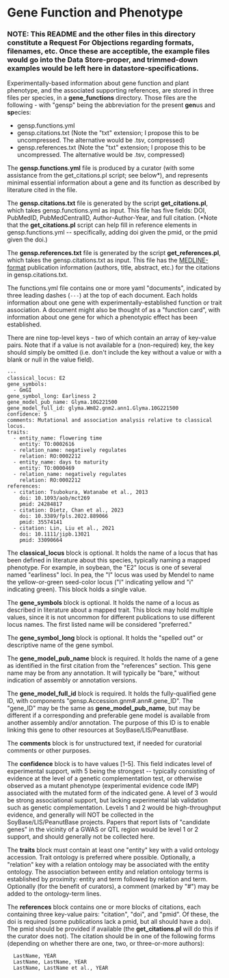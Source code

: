 # Gene Function and Phenotype

### NOTE: This README and the other files in this directory constitute a Request For Objections regarding formats, filenames, etc. Once these are acceptible, the example files would go into the Data Store-proper, and trimmed-down examples would be left here in datastore-specifications.

Experimentally-based information about gene function and plant phenotype, and the associated supporting references, are stored in three files per species, in a **gene_functions** directory.
Those files are the following - with "gensp" being the abbreviation for the present **gen**us and **sp**ecies:
- gensp.functions.yml
- gensp.citations.txt   (Note the "txt" extension; I propose this to be uncompressed. The alternative would be .tsv, compressed)
- gensp.references.txt  (Note the "txt" extension; I propose this to be uncompressed. The alternative would be .tsv, compressed)

The **gensp.functions.yml** file is produced by a curator (with some assistance from the get_citations.pl script; see below*), and represents minimal essential information about a gene and its function as described by literature cited in the file.

The **gensp.citations.txt** file is generated by the script **get_citations.pl**, which takes gensp.functions.yml as input. This file has five fields: DOI, PubMedID, PubMedCentralID, Author-Author-Year, and full citation. (\*Note that the **get_citations.pl** script can help fill in reference elements in gensp.functions.yml -- specifically, adding doi given the pmid, or the pmid given the doi.)

The **gensp.references.txt** file is generated by the script **get_references.pl**, which takes the gensp.citations.txt as input. This file has the [MEDLINE-format](https://www.nlm.nih.gov/bsd/mms/medlineelements.html) publication information (authors, title, abstract, etc.) for the citations in gensp.citations.txt.

The functions.yml file contains one or more yaml "documents", indicated by three leading dashes (`---`) at the top of each document. Each holds information about one gene with experimentally-established function or trait association. A document might also be thought of as a "function card", with information about one gene for which a phenotypic effect has been established. 

There are nine top-level keys - two of which contain an array of key-value pairs. Note that if a value is not available for a (non-required) key, the key should simply be omitted (i.e. don't include the key without a value or with a blank or null in the value field).

```
---
classical_locus: E2
gene_symbols:
  - GmGI
gene_symbol_long: Earliness 2
gene_model_pub_name: Glyma.10G221500
gene_model_full_id: glyma.Wm82.gnm2.ann1.Glyma.10G221500
confidence: 5
comments: Mutational and association analysis relative to classical locus.
traits:
  - entity_name: flowering time
    entity: TO:0002616
  - relation_name: negatively regulates
    relation: RO:0002212
  - entity_name: days to maturity
    entity: TO:0000469
  - relation_name: negatively regulates
    relation: RO:0002212
references:
  - citation: Tsubokura, Watanabe et al., 2013
    doi: 10.1093/aob/mct269
    pmid: 24284817
  - citation: Dietz, Chan et al., 2023
    doi: 10.3389/fpls.2022.889066
    pmid: 35574141
  - citation: Lin, Liu et al., 2021
    doi: 10.1111/jipb.13021
    pmid: 33090664
```

The **classical_locus** block is optional. It holds the name of a locus that has been defined in literature about this species, typically naming a mapped phenotype. For example, in soybean, the "E2" locus is one of several named "earliness" loci. In pea, the "I" locus was used by Mendel to name the yellow-or-green seed-color locus ("I" indicating  yellow and "i" indicating green). This block holds a single value.

The **gene_symbols** block is optional. It holds the name of a locus as described in literature about a mapped trait. This block may hold multiple values, since it is not uncommon for different publications to use different locus names. The first listed name will be considered "preferred."

The **gene_symbol_long** block is optional. It holds the "spelled out" or descriptive name of the gene symbol.

The **gene_model_pub_name** block is required. It holds the name of a gene as identified in the first citation from the "references" section. This gene name may be from any annotation. It will typically be "bare," without indication of assembly or annotation versions.

The **gene_model_full_id** block is required. It holds the fully-qualified gene ID, with components "gensp.Accession.gnm#.ann#.gene_ID". The "gene_ID" may be the same as **gene_model_pub_name**, but may be different if a corresponding and preferable gene model is available from another assembly and/or annotation. The purpose of this ID is to enable linking this gene to other resources at SoyBase/LIS/PeanutBase.

The **comments** block is for unstructured text, if needed for curatorial comments or other purposes.

The **confidence** block is to have values [1-5]. This field indicates level of experimental support, with 5 being the strongest -- typically consisting of evidence at the level of a genetic complementation test, or otherwise observed as a mutant phenotype (experimental evidence code IMP) associated with the mutated form of the indicated gene. A level of 3 would be strong associational support, but lacking experimental lab validation such as genetic complementation. Levels 1 and 2 would be high-throughput evidence, and generally will NOT be collected in the SoyBase/LIS/PeanutBase projects. Papers that report lists of "candidate genes" in the vicinity of a GWAS or QTL region would be level 1 or 2 support, and should generally not be collected here.

The **traits** block must contain at least one "entity" key with a valid ontology accession. Trait ontology is preferred where possible. Optionally, a "relation" key with a relation ontology may be associated with the entity ontology. The association between entity and relation ontology terms is established by proximity: entity and term followed by relation and term. Optionally (for the benefit of curators), a comment (marked by "#") may be added to the ontology-term lines.

The **references** block contains one or more blocks of citations, each containing three key-value pairs: "citation", "doi", and "pmid". Of these, the doi is required (some publications lack a pmid, but all should have a doi). The pmid should be provided if available (the **get_citations.pl** will do this if the curator does not). The citation should be in one of the following forms (depending on whether there are one, two, or three-or-more authors):  
```
  LastName, YEAR
  LastName, LastName, YEAR
  LastName, LastName et al., YEAR
```


